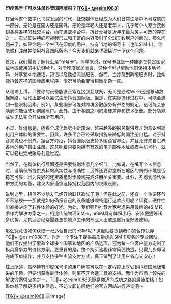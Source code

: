 **印度保号卡可以注册抖音国际版吗？[[TG💪+ @esim1088](https://t.me/s/esim1088)]**

在当今这个数字化飞速发展的时代，社交媒体已经成为人们日常生活中不可或缺的一部分。无论是在国内还是国外，无论是年轻人还是老年人，几乎每个人都会接触到各种各样的社交平台。而在这些平台中，抖音无疑是近年来最为炙手可热的存在之一。它以其独特的短视频形式和丰富的内容吸引了全球无数用户的目光。那么问题来了，如果你是一个生活在印度的用户，持有当地的保号卡（也叫SIM卡），你能顺利注册并使用抖音国际版吗？今天我们就来详细探讨一下这个问题。

首先，我们需要了解什么是“保号卡”。简单来说，保号卡就是一种能够在特定国家或地区使用的手机SIM卡。对于印度居民而言，这种卡可以帮助他们保持本地号码，并享受本地通话、短信以及数据流量服务。然而，当涉及到跨境服务时，比如像抖音这样的国际应用程序，情况可能会变得稍微复杂一些。

从理论上讲，只要你的设备能够正常连接到互联网，无论是通过Wi-Fi还是移动数据网络，理论上都可以尝试注册抖音国际版。但是，在实际操作过程中，可能会遇到一些限制因素。例如，某些国家可能对跨境金融服务有严格的规定，这可能会影响到你能否成功创建账户。此外，由于各国之间的法律差异和技术壁垒，部分功能或许无法完全开放给所有用户。

不过，好消息是，随着全球化趋势不断加深，越来越多的服务提供商开始意识到简化用户体验的重要性。因此，许多平台已经采取措施来降低跨国注册门槛。对于抖音来说也不例外。据官方介绍，抖音国际版支持多国语言界面，并且允许来自世界各地的用户自由注册。这意味着只要你拥有有效的电子邮件地址或者手机号码，就可以轻松完成账号创建过程。

当然了，在具体执行层面还是需要特别注意几个细节。比如说，在填写个人信息时，请确保所提供资料的真实性与准确性；另外还要留意所在地区的网络环境是否稳定可靠，因为良好的连接质量对于顺利完成注册至关重要。此外，考虑到隐私保护方面的考量，建议大家谨慎选择授权范围内的权限设置。

说到这里，相信不少朋友已经开始跃跃欲试了吧！但在此之前，还有一个重要环节不容忽视——那就是如何确保自己的设备能够顺畅运行这款应用呢？毕竟，硬件性能直接决定了软件体验的好坏。为此，我们强烈推荐大家考虑采用最新的eSIM技术作为解决方案之一。相比传统物理SIM卡，eSIM具有体积小巧、安装便捷等诸多优势，尤其适合经常需要更换地点工作的专业人士或是旅行爱好者使用。

那么究竟该如何获取一张适合自己的eSIM呢？这里就要提到我们的合作伙伴——TG💪+ @esim1088了。作为一个专注于提供高质量虚拟SIM卡服务的专业团队，他们不仅提供了覆盖全球多个国家和地区的产品选项，还为每一位客户量身定制了极具竞争力的价格方案。更重要的是，整个购买流程非常简便快捷，只需几步即可完成下单操作，并且支持多种主流支付方式，真正做到了让用户省心又安心！

综上所述，虽然持有印度保号卡的用户确实可以在一定程度上享受到抖音国际版带来的乐趣，但要想获得最佳体验，则离不开合适工具的支持。而作为市场上领先的解决方案供应商之一，TG💪+ @esim1088无疑是你迈向成功之路的最佳拍档！如果你想了解更多相关信息，不妨立即访问他们的官方网站进行咨询吧～

[[TG💪+ @esim1088](https://t.me/s/esim1088) ![Image](https://i.postimg.cc/4NQfJmqS/Snipaste-2025-05-13-00-14-12.png)]